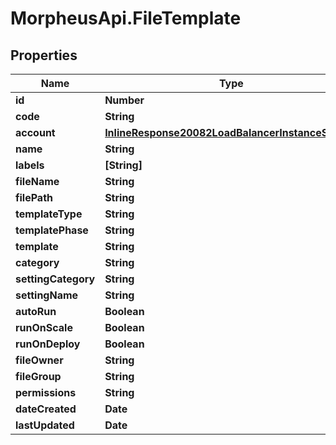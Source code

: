 # MorpheusApi.FileTemplate

## Properties

Name | Type | Description | Notes
------------ | ------------- | ------------- | -------------
**id** | **Number** |  | [optional] 
**code** | **String** |  | [optional] 
**account** | [**InlineResponse20082LoadBalancerInstanceSslCert**](InlineResponse20082LoadBalancerInstanceSslCert.md) |  | [optional] 
**name** | **String** |  | [optional] 
**labels** | **[String]** |  | [optional] 
**fileName** | **String** |  | [optional] 
**filePath** | **String** |  | [optional] 
**templateType** | **String** |  | [optional] 
**templatePhase** | **String** |  | [optional] 
**template** | **String** |  | [optional] 
**category** | **String** |  | [optional] 
**settingCategory** | **String** |  | [optional] 
**settingName** | **String** |  | [optional] 
**autoRun** | **Boolean** |  | [optional] 
**runOnScale** | **Boolean** |  | [optional] 
**runOnDeploy** | **Boolean** |  | [optional] 
**fileOwner** | **String** |  | [optional] 
**fileGroup** | **String** |  | [optional] 
**permissions** | **String** |  | [optional] 
**dateCreated** | **Date** |  | [optional] 
**lastUpdated** | **Date** |  | [optional] 


